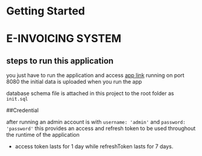 # Getting Started

# E-INVOICING SYSTEM

## steps to run this application

you just have to run the application and access [app link](http://localhost:8080) running on port 8080
the initial data is uploaded when you run the app

database schema file is attached in this project to the root folder as `init.sql`

##Credential

after running an admin account is with `username: 'admin'` and `password: 'password'`
this provides an access and refresh token to be used throughout the runtime of the application
* access token lasts for 1 day while refreshToken lasts for 7 days.
